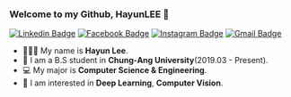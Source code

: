 ### Welcome to my Github, HayunLEE 👋  

<!--
**sksmslhy/sksmslhy** is a ✨ _special_ ✨ repository because its `README.md` (this file) appears on your GitHub profile.

Here are some ideas to get you started:

- 🔭 I’m currently working on ...
- 🌱 I’m currently learning ...
- 👯 I’m looking to collaborate on ...
- 🤔 I’m looking for help with ...
- 💬 Ask me about ...
- 📫 How to reach me: ...
- 😄 Pronouns: ...
- ⚡ Fun fact: ...
-->

[![Linkedin Badge](https://img.shields.io/badge/-LinkedIn-blue?style=flat-square&logo=Linkedin&logoColor=white&link=https://www.linkedin.com/in/hayun-lee/)](https://www.linkedin.com/in/hayun-lee/)  [![Facebook Badge](https://img.shields.io/badge/facebook-1877f2?style=flat-square&logo=facebook&logoColor=white&link=https://www.facebook.com/profile.php?id=100007550556702)](https://www.facebook.com/profile.php?id=100007550556702) [![Instagram Badge](https://img.shields.io/badge/Instagram-E4405F?style=flat-square&logo=Instagram&logoColor=white&link=https://www.instagram.com/sksms_lhy/)](https://www.instagram.com/sksms_lhy/)  [![Gmail Badge](https://img.shields.io/badge/Gmail-d14836?style=flat-square&logo=Gmail&logoColor=white&link=mailto:leehayun0406@gmail.com)](mailto:leehayun0406@gmail.com)  

<!-- **Curriculum Vitae** 📃: [Link](https://github.com/sksmslhy/sksmslhy/blob/master/HayunLEE_CV.pdf)  -->

- 🙋🏻‍♀️ My name is **Hayun Lee**.  
- 🔭 I am a B.S student in **Chung-Ang University**(2019.03 - Present).  
- 💻 My major is **Computer Science & Engineering**.  
- 🧐 I am interested in **Deep Learning**, **Computer Vision**.

